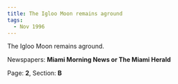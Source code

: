 ```yaml
---  
title: The Igloo Moon remains aground  
tags:  
  - Nov 1996  
---  
```

  
The Igloo Moon remains aground.  
  
Newspapers: **Miami Morning News or The Miami Herald**  
  
Page: **2**, Section: **B** 
